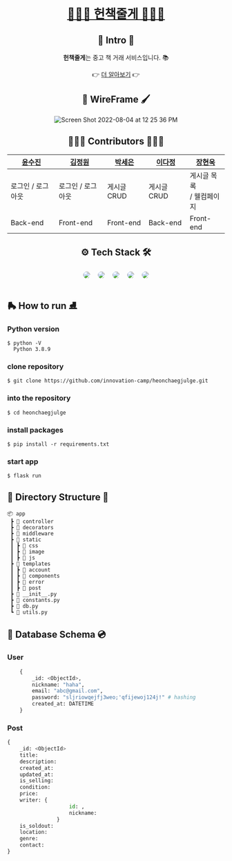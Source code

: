 <div align="center">

# [📕📙📒 헌책줄게 📒📙📕](http://sparta-mark.shop/)

## 👋 Intro 🤟

<b>헌책줄게</b>는  중고 책 거래 서비스입니다. 📚

👉 [더 알아보기](https://github.com/innovation-camp/heonchaegjulge/wiki) 👉

## 🎨 WireFrame 🖌

![Screen Shot 2022-08-04 at 12 25 36 PM](https://user-images.githubusercontent.com/60090391/182756494-25a64a89-af5d-46d5-8e68-ed7454e34847.png)

## 👩🏻‍💻 Contributors 🧑🏻‍💻

| [윤수진](https://github.com/blingblin-g) | [김정원](https://github.com/Dajeong09) | [박세은](https://github.com/marksenee) | [이다정](https://github.com/Dajeong09) | [장현욱](https://github.com/Artlogy) |
|---------------------------------------|---------------------------------|-------------------------------------|--------------------------|-----------------------------------|
| 로그인 / 로그아웃                            | 로그인 / 로그아웃                      | 게시글 CRUD                            | 게시글 CRUD                 | 게시글 목록<br/> / 웰컴페이지               |
|              Back-end                 |             Front-end                    |        Front-end                             |             Back-end             | Front-end                         |

## ⚙️ Tech Stack 🛠
<img style="margin:5px; border: 2px solid white; border-radius: 20px" src="https://img.shields.io/badge/Python-blue?style=flat-square&logo=python&logoColor=white"/>
<img style="margin:5px; border: 2px solid white; border-radius: 20px" src="https://img.shields.io/badge/Flask-gray?style=flat-square&logo=flask&logoColor=white"/>
<img style="margin:5px; border: 2px solid white; border-radius: 20px" src="https://img.shields.io/badge/MongoDB-darkgreen?style=flat-square&logo=mongodb&logoColor=white"/>
<img style="margin:5px; border: 2px solid white; border-radius: 20px" src="https://img.shields.io/badge/Jinja2-red?style=flat-square&logo=jinja&logoColor=white"/>
<img style="margin:5px; border: 2px solid white; border-radius: 20px" src="https://img.shields.io/badge/AWS-232f3e?style=flat-square&logo=amazon&logoColor=white"/>

</div>

## 🛼 How to run ⛸

### Python version
```shell
$ python -V
  Python 3.8.9
```

### clone repository
```shell
$ git clone https://github.com/innovation-camp/heonchaegjulge.git
```

### into the repository
```shell
$ cd heonchaegjulge
```

### install packages
```shell
$ pip install -r requirements.txt
```

### start app
```shell
$ flask run
```

## 📁 Directory Structure 📂

```shell
📦 app
 ┣ 📂 controller
 ┣ 📂 decorators
 ┣ 📂 middleware
 ┣ 📂 static
 ┃ ┣ 📂 css
 ┃ ┣ 📂 image
 ┃ ┣ 📂 js
 ┣ 📂 templates
 ┃ ┣ 📂 account
 ┃ ┣ 📂 components
 ┃ ┣ 📂 error
 ┃ ┣ 📂 post
 ┣ 📜 __init__.py
 ┣ 📜 constants.py
 ┣ 📜 db.py
 ┗ 📜 utils.py
```

## 💾 Database Schema 💿

### User

```python
    {
        _id: <ObjectId>,
        nickname: "haha",
        email: "abc@gmail.com",
        password: "sljriowqejfj3weo;'qfijewoj124j!" # hashing
        created_at: DATETIME
    }
```

### Post

```python
{
	_id: <ObjectId>
	title:
	description:
	created_at:
	updated_at:
	is_selling:
	condition:
	price:
	writer: {
                    id: , 
                    nickname:
                }
	is_soldout:
	location:
	genre:
	contact:
}
```
